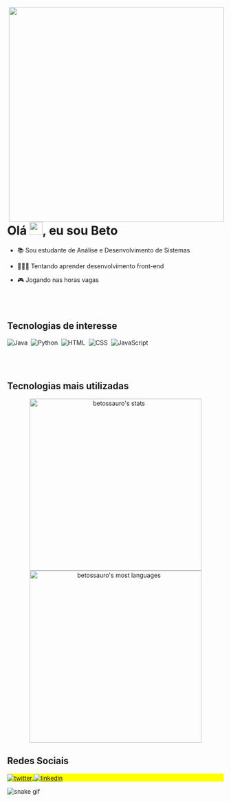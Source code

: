 <img align="right" height="500" src="https://media.giphy.com/media/QxSveBdhdtLgagcKdR/giphy.gif" />
<h1 align="left">Olá <img src="https://raw.githubusercontent.com/kaueMarques/kaueMarques/master/hi.gif" height="30px">, eu sou Beto</h1>

- 📚 Sou estudante de Análise e Desenvolvimento de Sistemas

- 👨🏻‍💻 Tentando aprender desenvolvimento front-end

- 🎮 Jogando nas horas vagas
<br><br><br><br>
<h2>Tecnologias de interesse</h2>

![Java](https://img.shields.io/badge/-Java-9572fc?style=flat&logo=java&logoColor=white)&nbsp;
![Python](https://img.shields.io/badge/Python-9572fc?style=flat&logo=python&logoColor=white)&nbsp;
![HTML](https://img.shields.io/badge/-HTML-9572fc?style=flat&logo=HTML5)&nbsp;
![CSS](https://img.shields.io/badge/-CSS-9572fc?style=flat&logo=CSS3&logoColor=1572B6)&nbsp;
![JavaScript](https://img.shields.io/badge/-JavaScript-9572fc?style=flat&logo=javascript)&nbsp;
<br><br><br><br>
<h2>Tecnologias mais utilizadas</h2>
<p align="center">
<img width="400em" src="https://github-readme-stats.vercel.app/api?username=betossauro&show_icons=true&theme=midnight-purple" alt="betossauro's stats"/>
<img width="400em" src="https://github-readme-stats.vercel.app/api/top-langs/?username=betossauro&layout=compact&theme=midnight-purple" alt="betossauro's most languages"/>
</p>

<h2>Redes Sociais</h2>


<p align="left" style="background:yellow">
<a href="https://twitter.com/betossauro" target="_blank">
  <img align="center" src="https://img.shields.io/badge/-betossauro-9572fc?style=flat&logo=twitter&logoColor=white" alt="twitter"/>  
</a>
<a href="https://linkedin.com/in/luis-alberto-weber" target="_blank">
  <img align="center" src="https://img.shields.io/badge/-betossauro-9572fc?style=flat&logo=linkedin" alt="linkedin"/>
</a>
</p>

![snake gif](https://github.com/betossauro/betossauro/blob/output/github-contribution-grid-snake.svg)
